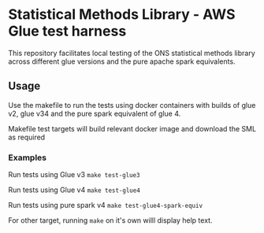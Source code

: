 
# Statistical Methods Library - AWS Glue test harness

This repository facilitates local testing of the ONS statistical methods library across different glue versions and the pure apache spark equivalents.

## Usage

Use the makefile to run the tests using docker containers with builds of glue v2, glue v34 and the pure spark equivalent of glue 4.

Makefile test targets will build relevant docker image and download the SML as required
### Examples

Run tests using Glue v3
`make test-glue3`

Run tests using Glue v4
`make test-glue4`

Run tests using pure spark v4
`make test-glue4-spark-equiv`

For other target, running `make` on it's own willl display help text.



